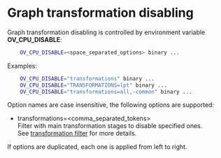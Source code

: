 # Graph transformation disabling

Graph transformation disabling is controlled by environment variable **OV_CPU_DISABLE**:
```sh
    OV_CPU_DISABLE=<space_separated_options> binary ...
```

Examples:
```sh
    OV_CPU_DISABLE="transformations" binary ...
    OV_CPU_DISABLE="TRANSFORMATIONS=lpt" binary ...
    OV_CPU_DISABLE="transformations=all,-common" binary ...
```

Option names are case insensitive, the following options are supported:
* transformations=<comma_separated_tokens>\
Filter with main transformation stages to disable specified ones.\
See [transformation filter](graph_transformation_filter.md) for more details.

If options are duplicated, each one is applied from left to right.
